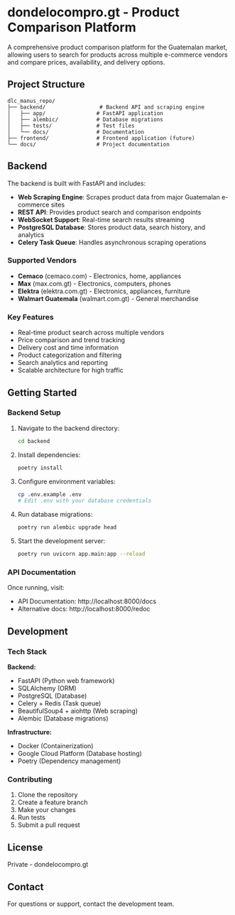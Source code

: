 # dondelocompro.gt - Product Comparison Platform

A comprehensive product comparison platform for the Guatemalan market, allowing users to search for products across multiple e-commerce vendors and compare prices, availability, and delivery options.

## Project Structure

```
dlc_manus_repo/
├── backend/                 # Backend API and scraping engine
│   ├── app/                # FastAPI application
│   ├── alembic/            # Database migrations
│   ├── tests/              # Test files
│   └── docs/               # Documentation
├── frontend/               # Frontend application (future)
└── docs/                   # Project documentation
```

## Backend

The backend is built with FastAPI and includes:

- **Web Scraping Engine**: Scrapes product data from major Guatemalan e-commerce sites
- **REST API**: Provides product search and comparison endpoints
- **WebSocket Support**: Real-time search results streaming
- **PostgreSQL Database**: Stores product data, search history, and analytics
- **Celery Task Queue**: Handles asynchronous scraping operations

### Supported Vendors

- **Cemaco** (cemaco.com) - Electronics, home, appliances
- **Max** (max.com.gt) - Electronics, computers, phones
- **Elektra** (elektra.com.gt) - Electronics, appliances, furniture
- **Walmart Guatemala** (walmart.com.gt) - General merchandise

### Key Features

- Real-time product search across multiple vendors
- Price comparison and trend tracking
- Delivery cost and time information
- Product categorization and filtering
- Search analytics and reporting
- Scalable architecture for high traffic

## Getting Started

### Backend Setup

1. Navigate to the backend directory:
   ```bash
   cd backend
   ```

2. Install dependencies:
   ```bash
   poetry install
   ```

3. Configure environment variables:
   ```bash
   cp .env.example .env
   # Edit .env with your database credentials
   ```

4. Run database migrations:
   ```bash
   poetry run alembic upgrade head
   ```

5. Start the development server:
   ```bash
   poetry run uvicorn app.main:app --reload
   ```

### API Documentation

Once running, visit:
- API Documentation: http://localhost:8000/docs
- Alternative docs: http://localhost:8000/redoc

## Development

### Tech Stack

**Backend:**
- FastAPI (Python web framework)
- SQLAlchemy (ORM)
- PostgreSQL (Database)
- Celery + Redis (Task queue)
- BeautifulSoup4 + aiohttp (Web scraping)
- Alembic (Database migrations)

**Infrastructure:**
- Docker (Containerization)
- Google Cloud Platform (Database hosting)
- Poetry (Dependency management)

### Contributing

1. Clone the repository
2. Create a feature branch
3. Make your changes
4. Run tests
5. Submit a pull request

## License

Private - dondelocompro.gt

## Contact

For questions or support, contact the development team.

